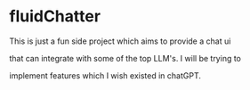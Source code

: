 # fluidChatter

This is just a fun side project which aims to provide a chat ui 

that can integrate with some of the top LLM's. I will be trying to 

implement features which I wish existed in chatGPT.
